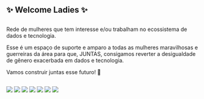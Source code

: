 ## ✨ Welcome Ladies ✨ 

<div>
 
## 

Rede de mulheres que tem interesse e/ou trabalham no ecossistema de dados e tecnologia.

Esse é um espaço de  suporte e amparo a todas as mulheres maravilhosas e guerreiras da área para que, JUNTAS, consigamos reverter a desigualdade de gênero exacerbada em dados e tecnologia.

Vamos construir juntas esse futuro! 🚀

##
 
</div>
  
<div> 
  
<a href="https://www.linkedin.com/company/mulheresemdados/" target="_blank"><img src="https://img.shields.io/badge/-LinkedIn-%230077B5?style=for-the-badge&logo=linkedin&logoColor=white" target="_blank"></a>
<a href="https://discord.com/invite/mulheresemdados" target="_blank"><img src="https://img.shields.io/badge/Discord-7289DA?style=for-the-badge&logo=discord&logoColor=white" target="_blank"></a>
<a href="https://www.instagram.com/mulheresemdados/" target="_blank"><img src="https://img.shields.io/badge/Instagram-%23E4405F.svg?style=for-the-badge&logo=Instagram&logoColor=white" target="_blank"></a>
<a href="https://www.youtube.com/mulheresemdados" target="_blank"><img src="https://img.shields.io/badge/YouTube-%23FF0000.svg?style=for-the-badge&logo=YouTube&logoColor=white" target="_blank"></a>
<a href="https://medium.com/mulheres-em-dados" target="_blank"><img src="https://img.shields.io/badge/Medium-12100E?style=for-the-badge&logo=medium&logoColor=white" target="_blank"></a>
<a href="https://open.spotify.com/show/2ZXUlfTOHGkmO4hBw4JaHG?si=78989cb5609c403a&nd=1&dlsi=2dc20e5bde594444" target="_blank"><img src="https://img.shields.io/badge/Spotify-1ED760?style=for-the-badge&logo=spotify&logoColor=white" target="_blank"></a>
<a href = "mailto:mulheresemdados@gmail.com"><img src="https://img.shields.io/badge/Gmail-D14836?style=for-the-badge&logo=gmail&logoColor=white" target="_blank"></a>

</div>



